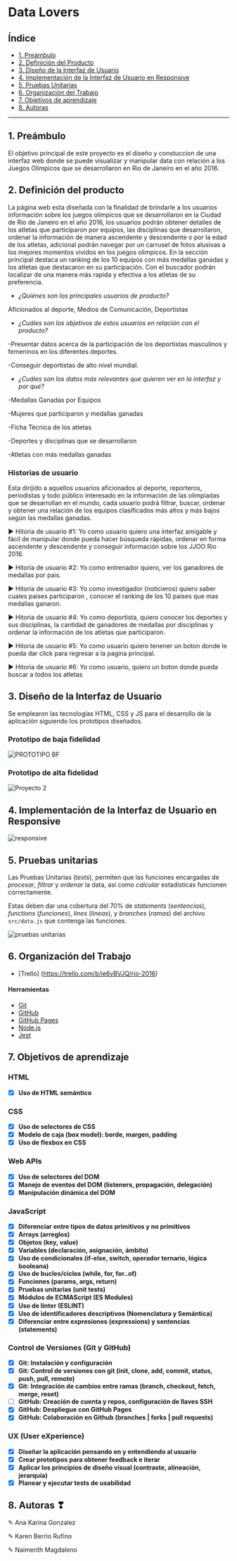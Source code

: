 # Data Lovers

## Índice

* [1. Preámbulo](#1-preámbulo)
* [2. Definición del Producto](#2-definición-del-producto)
* [3. Diseño de la Interfaz de Usuario](#3-diseño-de-la-interfaz-de-usuario)
* [4. Implementación de la Interfaz de Usuario en Responsive](#4-implementación-de-la-interfaz-de-usuario-en-responsive)
* [5. Pruebas Unitarias](#5-pruebas-unitarias)
* [6. Organización del Trabajo ](#6-organización-del-trabajo)
* [7. Objetivos de aprendizaje](#7-objetivos-de-aprendizaje)
* [8. Autoras](#8-autoras)

***

## 1. Preámbulo

El objetivo principal de este proyecto es el diseño y constuccion de una
interfaz web donde se puede visualizar y manipular data con relación a los Juegos Olimpicos que se desarrollaron en Rio de Janeiro en el año 2016. 

## 2. Definición del producto

La página web esta diseñada con la finalidad de brindarle a los usuarios información sobre los juegos olimpicos que se desarrollaron en la Ciudad de Rio de Janeiro en el año 2016, los usuarios podrán obtener detalles de los atletas que participaron por equipos, las disciplinas que desarrollaron, ordenar la información de manera ascendente y descendente o por la edad de los atletas, adicional podrán navegar por un carrusel de fotos alusivas a los mejores momentos vividos en los juegos olimpicos. En la sección principal destaca un ranking de los 10 equipos con más medallas ganadas y los atletas que destacaron en su participación. Con el buscador podrán localizar de una manera más rapida y efectiva a los atletas de su preferencia.  

* _¿Quiénes son los principales usuarios de producto?_

Aficionados al deporte, Medios de Comunicación, Deportistas 

* _¿Cuáles son los objetivos de estos usuarios en relación con el producto?_

-Presentar datos acerca de la participación de los deportistas masculinos y femeninos en los  diferentes deportes.

-Conseguir deportistas de alto nivel mundial.

* _¿Cuáles son los datos más relevantes que quieren ver en la interfaz y por qué?_

-Medallas Ganadas por Equipos 

-Mujeres que participaron y medallas ganadas

-Ficha Técnica de los atletas

-Deportes y disciplinas que se desarrollaron

-Atletas con más medallas ganadas 

### Historias de usuario

Esta dirijido a aquellos usuarios aficionados al deporte, reporteros, periodistas y todo público interesado en la información de las olimpiadas que se desarrollan en el mundo, cada usuario podrá filtrar, buscar, ordenar y obtener una relación de los equipos clasificados más altos y más bajos según las medallas ganadas. 

▶ Hitoria de usuario #1: Yo como usuario quiero una interfaz amigable y fácil de manipular donde pueda hacer búsqueda rápidas, ordenar  en forma ascendente y descendente y conseguir información sobre los JJOO Rio 2016.

▶ Hitoria de usuario #2: Yo como entrenador quiero, ver los ganadores de medallas por pais.

▶ Hitoria de usuario #3: Yo como investigador (noticieros) quiero saber cuales paises participaron , conocer el ranking de los 10 paises que mas medallas ganaron.

▶ Hitoria de usuario #4: Yo como deportista, quiero conocer los deportes y sus disciplinas, la cantidad de ganadores de medallas por disciplinas y ordenar  la información de los atletas que participaron.

▶ Hitoria de usuario #5: Yo como usuario quiero tenener un boton donde le pueda dar click para regresar a la pagina principal.

▶ Hitoria de usuario #6: Yo como usuario, quiero un boton donde pueda buscar a todos los atletas

## 3. Diseño de la Interfaz de Usuario
Se emplearon las tecnologías HTML, CSS y JS para el desarrollo de la aplicación siguiendo los prototipos diseñados. 

### Prototipo de baja fidelidad
![PROTOTIPO BF](https://user-images.githubusercontent.com/89501132/145660039-ded08637-fca0-4397-a38b-5e0ff0bfa5cf.jpeg)

### Prototipo de alta fidelidad
![Proyecto 2](https://user-images.githubusercontent.com/89501132/145660199-de6f61ce-cbe3-47b4-a63d-056aceed3d82.png)

## 4. Implementación de la Interfaz de Usuario en Responsive 
![responsive](https://user-images.githubusercontent.com/89501132/145660544-7862c7dc-0c0a-4b5d-9f3c-653f1dd88c0b.jpeg)

## 5. Pruebas unitarias

Las Pruebas Unitarias (_tests_), permiten que las funciones encargadas de  _procesar_,
_filtrar_ y _ordenar_ la data, así como _calcular_ estadísticas funcionen correctamente. 

Estas deben dar una cobertura del 70% de _statements_
(_sentencias_), _functions_ (_funciones_), _lines_ (_líneas_), y _branches_
(_ramas_) del archivo `src/data.js` que contenga las funciones. 

![pruebas unitarias](https://user-images.githubusercontent.com/89501132/145660594-1ead1d62-0d61-4621-9a6a-020883305094.jpeg)

## 6. Organización del Trabajo

* [Trello] (https://trello.com/b/ie6yBVJQ/rio-2016)

#### Herramientas 

* [Git](https://git-scm.com/)
* [GitHub](https://github.com/)
* [GitHub Pages](https://pages.github.com/)
* [Node.js](https://nodejs.org/)
* [Jest](https://jestjs.io/)

## 7. Objetivos de aprendizaje

### HTML

- [x] **Uso de HTML semántico**

### CSS

- [x] **Uso de selectores de CSS**
- [x] **Modelo de caja (box model): borde, margen, padding**
- [x] **Uso de flexbox en CSS**

### Web APIs

- [x] **Uso de selectores del DOM**
- [x] **Manejo de eventos del DOM (listeners, propagación, delegación)**
- [x] **Manipulación dinámica del DOM**

### JavaScript

- [x] **Diferenciar entre tipos de datos primitivos y no primitivos**
- [x] **Arrays (arreglos)**
- [x] **Objetos (key, value)**
- [x] **Variables (declaración, asignación, ámbito)**
- [x] **Uso de condicionales (if-else, switch, operador ternario, lógica booleana)**
- [x] **Uso de bucles/ciclos (while, for, for..of)**
- [x] **Funciones (params, args, return)**
- [x] **Pruebas unitarias (unit tests)**
- [x] **Módulos de ECMAScript (ES Modules)**
- [x] **Uso de linter (ESLINT)**
- [x] **Uso de identificadores descriptivos (Nomenclatura y Semántica)**
- [x] **Diferenciar entre expresiones (expressions) y sentencias (statements)**

### Control de Versiones (Git y GitHub)

- [x] **Git: Instalación y configuración**
- [x] **Git: Control de versiones con git (init, clone, add, commit, status, push, pull, remote)**
- [x] **Git: Integración de cambios entre ramas (branch, checkout, fetch, merge, reset)**
- [ ] **GitHub: Creación de cuenta y repos, configuración de llaves SSH**
- [x] **GitHub: Despliegue con GitHub Pages**
- [x] **GitHub: Colaboración en Github (branches | forks | pull requests)**

### UX (User eXperience)

- [x] **Diseñar la aplicación pensando en y entendiendo al usuario**
- [x] **Crear prototipos para obtener feedback e iterar**
- [x] **Aplicar los principios de diseño visual (contraste, alineación, jerarquía)**
- [x] **Planear y ejecutar tests de usabilidad**

## 8. Autoras ❣

✎ Ana Karina Gonzalez

✎ Karen Berrio Rufino

✎ Naimerith Magdaleno

